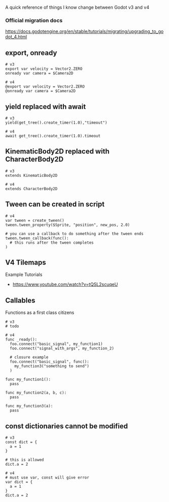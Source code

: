 
A quick reference of things I know change between Godot v3 and v4

### Official migration docs
https://docs.godotengine.org/en/stable/tutorials/migrating/upgrading_to_godot_4.html

## export, onready
```
# v3
export var velocity = Vector2.ZERO
onready var camera = $Camera2D

# v4
@export var velocity = Vector2.ZERO
@onready var camera = $Camera2D
```

## yield replaced with await
```
# v3
yield(get_tree().create_timer(1.0),"timeout")

# v4
await get_tree().create_timer(1.0).timeout
```

## KinematicBody2D replaced with CharacterBody2D

```
# v3
extends KinematicBody2D

# v4
extends CharacterBody2D
```

## Tween can be created in script

```
# v4
var tween = create_tween()
tween.tween_property($Sprite, "position", new_pos, 2.0)

# you can use a callback to do something after the tween ends
tween.tween_callback(func():
  # this runs after the tween completes
)
```


## V4 Tilemaps
Example Tutorials
- https://www.youtube.com/watch?v=tQSL2scuqeU


## Callables
Functions as a first class citizens

```
# v3
# todo

# v4
func _ready():
  foo.connect("basic_signal", my_function1)
  foo.connect("signal_with_args", my_function_2)

  # closure example
  foo.connect("basic_signal", func(): 
    my_function3("something to send")
  )

func my_function1():
  pass

func my_function2(a, b, c):
  pass

func my_function3(a):
  pass
```

## const dictionaries cannot be modified

```
# v3
const dict = {
  a = 1
}

# this is allowed
dict.a = 2

# v4
# must use var, const will give error
var dict = {
  a = 1
}
dict.a = 2
```